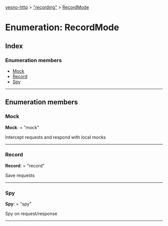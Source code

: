 [yesno-http](../README.md) > ["recording"](../modules/_recording_.md) > [RecordMode](../enums/_recording_.recordmode.md)

# Enumeration: RecordMode

## Index

### Enumeration members

* [Mock](_recording_.recordmode.md#mock)
* [Record](_recording_.recordmode.md#record)
* [Spy](_recording_.recordmode.md#spy)

---

## Enumeration members

<a id="mock"></a>

###  Mock

**Mock**:  = "mock"

Intercept requests and respond with local mocks

___
<a id="record"></a>

###  Record

**Record**:  = "record"

Save requests

___
<a id="spy"></a>

###  Spy

**Spy**:  = "spy"

Spy on request/response

___


